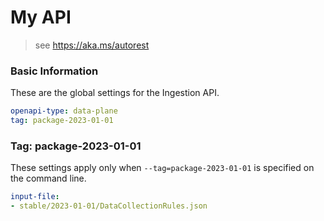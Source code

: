 # My API
> see https://aka.ms/autorest

### Basic Information
These are the global settings for the Ingestion API.

``` yaml
openapi-type: data-plane
tag: package-2023-01-01
```

### Tag: package-2023-01-01

These settings apply only when `--tag=package-2023-01-01` is specified on the command line.

``` yaml $(tag) == 'package-2023-01-01'
input-file:
- stable/2023-01-01/DataCollectionRules.json
```
